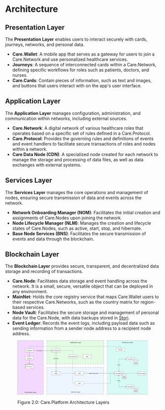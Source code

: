 # Architecture

## Presentation Layer

The **Presentation Layer** enables users to interact securely with cards, journeys, networks, and personal data.

* **Care.Wallet**: A mobile app that serves as a gateway for users to join a Care.Network and use personalized healthcare services.
* **Journeys**: A sequence of interconnected cards within a Care.Network, defining specific workflows for roles such as patients, doctors, and nurses.
* **Care.Cards**: Contain pieces of information, such as text and images, and buttons that users interact with on the app's user interface.

## Application Layer

The **Application Layer** manages configuration, administration, and communication within networks, including external sources.

* **Care.Network**: A digital network of various healthcare roles that operates based on a specific set of rules defined in a Care.Protocol.
* **Care.Protocol**: Provides the governing rules and definitions of events and event handlers to facilitate secure transactions of roles and nodes within a network.
* **Care Data Node (CDN)**: A specialized node created for each network to manage the storage and processing of data files, as well as data exchanges with external systems.

## Services Layer

The **Services Layer** manages the core operations and management of nodes, ensuring secure transmission of data and events across the network.

* **Network Onboarding Manager (NOM)**: Facilitates the initial creation and assignments of Care.Nodes upon joining the network.
* **Node Lifecycle Manager (NLM)**: Manages the creation and lifecycle states of Care.Nodes, such as active, start, stop, and hibernate.
* **Base Node Services (BNS)**: Facilitates the secure transmission of events and data through the blockchain.

## Blockchain Layer

The **Blockchain Layer** provides secure, transparent, and decentralized data storage and recording of transactions.

* **Care.Node**: Facilitates data storage and event handling across the network. It is a small, secure, versatile object that can be deployed in any environment.
* **MainNet**: Holds the core registry service that maps Care.Wallet users to their respective Care.Networks, such as the country matrix for region-based services.
* **Node Vault**: Facilitates the secure storage and management of personal data for the Care.Node, with data backups stored in [Storj](https://www.storj.io/).
* **Event Ledger**: Records the event logs, including payload data such as sending information from a sender node address to a recipient node address.

<figure><img src="../.gitbook/assets/care-platform-architecture-diagram.png" alt="Care.Platform Architecture Layers"><figcaption><p>Figure 2.0:  Care.Platform Architecture Layers</p></figcaption></figure>
